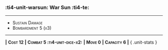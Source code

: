 ### :ti4-unit-warsun: **War Sun** :ti4-te:

---

* <span style="font-variant:small-caps;">Sustain Damage</span> 
* <span style="font-variant:small-caps;">Bombardment 5 (x3)</span> 

---

__|__ <span style="font-variant:small-caps;white-space: nowrap;">**Cost 12**</span> __|__ <span style="font-variant:small-caps;white-space: nowrap;">**Combat 5 :ti4-unit-dice-x2:**</span> __|__ <span style="font-variant:small-caps;white-space: nowrap;">**Move 0**</span> __|__ <span style="font-variant:small-caps;white-space: nowrap;">**Capacity 6**</span> __|__
{ .unit-stats }